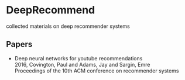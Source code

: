 # DeepRecommend
collected materials on deep recommender systems



## Papers

- Deep neural networks for youtube recommendations  
  2016, Covington, Paul and Adams, Jay and Sargin, Emre   
  Proceedings of the 10th ACM conference on recommender systems
